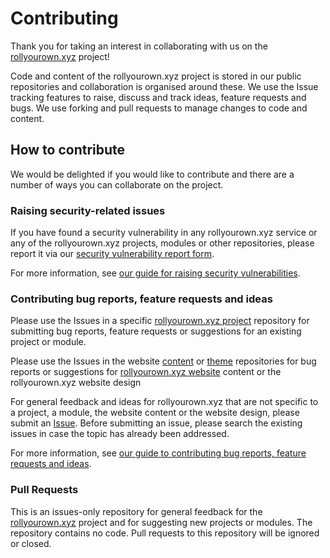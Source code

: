 # Contributing

Thank you for taking an interest in collaborating with us on the [rollyourown.xyz](https://rollyourown.xyz) project!

Code and content of the rollyourown.xyz project is stored in our public repositories and collaboration is organised around these. We use the Issue tracking features to raise, discuss and track ideas, feature requests and bugs. We use forking and pull requests to manage changes to code and content.

## How to contribute

We would be delighted if you would like to contribute and there are a number of ways you can collaborate on the project.

### Raising security-related issues

If you have found a security vulnerability in any rollyourown.xyz service or any of the rollyourown.xyz projects, modules or other repositories, please report it via our [security vulnerability report form](https://forms.rollyourown.xyz/security-vulnerability).

For more information, see [our guide for raising security vulnerabilities](https://rollyourown.xyz/collaborate/security_vulnerabilities/).

### Contributing bug reports, feature requests and ideas

Please use the Issues in a specific [rollyourown.xyz project](https://rollyourown.xyz/rollyourown/) repository for submitting bug reports, feature requests or suggestions for an existing project or module.

Please use the Issues in the website [content](https://github.com/rollyourown-xyz/ryo-website-hugo-content) or [theme](https://github.com/rollyourown-xyz/ryo-website-hugo-theme) repositories for bug reports or suggestions for [rollyourown.xyz website](https://rollyourown.xyz) content or the rollyourown.xyz website design

For general feedback and ideas for rollyourown.xyz that are not specific to a project, a module, the website content or the website design, please submit an [Issue](https://github.com/rollyourown-xyz/general-feedback/issues). Before submitting an issue, please search the existing issues in case the topic has already been addressed.

For more information, see [our guide to contributing bug reports, feature requests and ideas](https://rollyourown.xyz/collaborate/bug_reports_feature_requests_ideas/).

### Pull Requests

This is an issues-only repository for general feedback for the [rollyourown.xyz](https://rollyourown.xyz) project and for suggesting new projects or modules. The repository contains no code. Pull requests to this repository will be ignored or closed.
